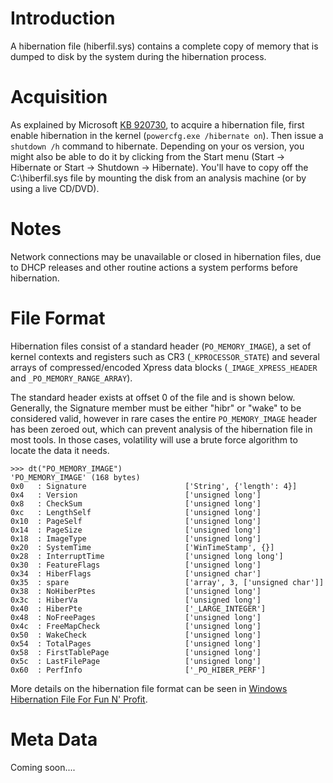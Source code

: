 # Introduction #

A hibernation file (hiberfil.sys) contains a complete copy of memory that is dumped to disk by the system during the hibernation process.

# Acquisition #

As explained by Microsoft [KB 920730](http://support.microsoft.com/kb/920730), to acquire a hibernation file, first enable hibernation in the kernel (`powercfg.exe /hibernate on`). Then issue a `shutdown /h` command to hibernate. Depending on your os version, you might also be able to do it by clicking from the Start menu (Start  -> Hibernate or Start -> Shutdown -> Hibernate). You'll have to copy off the C:\hiberfil.sys file by mounting the disk from an analysis machine (or by using a live CD/DVD).

# Notes #

Network connections may be unavailable or closed in hibernation files, due to DHCP releases and other routine actions a system performs before hibernation.

# File Format #

Hibernation files consist of a standard header (`PO_MEMORY_IMAGE`), a set of kernel contexts and registers such as CR3 (`_KPROCESSOR_STATE`) and several arrays of compressed/encoded Xpress data blocks (`_IMAGE_XPRESS_HEADER` and `_PO_MEMORY_RANGE_ARRAY`).

The standard header exists at offset 0 of the file and is shown below. Generally, the Signature member must be either "hibr" or "wake" to be considered valid, however in rare cases the entire `PO_MEMORY_IMAGE` header has been zeroed out, which can prevent analysis of the hibernation file in most tools. In those cases, volatility will use a brute force algorithm to locate the data it needs.

```
>>> dt("PO_MEMORY_IMAGE")
'PO_MEMORY_IMAGE' (168 bytes)
0x0   : Signature                      ['String', {'length': 4}]
0x4   : Version                        ['unsigned long']
0x8   : CheckSum                       ['unsigned long']
0xc   : LengthSelf                     ['unsigned long']
0x10  : PageSelf                       ['unsigned long']
0x14  : PageSize                       ['unsigned long']
0x18  : ImageType                      ['unsigned long']
0x20  : SystemTime                     ['WinTimeStamp', {}]
0x28  : InterruptTime                  ['unsigned long long']
0x30  : FeatureFlags                   ['unsigned long']
0x34  : HiberFlags                     ['unsigned char']
0x35  : spare                          ['array', 3, ['unsigned char']]
0x38  : NoHiberPtes                    ['unsigned long']
0x3c  : HiberVa                        ['unsigned long']
0x40  : HiberPte                       ['_LARGE_INTEGER']
0x48  : NoFreePages                    ['unsigned long']
0x4c  : FreeMapCheck                   ['unsigned long']
0x50  : WakeCheck                      ['unsigned long']
0x54  : TotalPages                     ['unsigned long']
0x58  : FirstTablePage                 ['unsigned long']
0x5c  : LastFilePage                   ['unsigned long']
0x60  : PerfInfo                       ['_PO_HIBER_PERF']
```

More details on the hibernation file format can be seen in [Windows Hibernation File For Fun N' Profit](http://www.blackhat.com/presentations/bh-usa-08/Suiche/BH_US_08_Suiche_Windows_hibernation.pdf).

# Meta Data #

Coming soon....